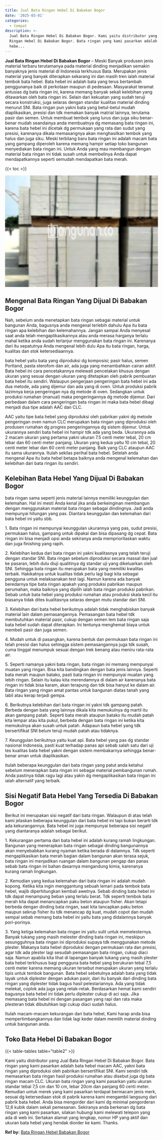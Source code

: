 ```yaml
---
title: Jual Bata Ringan Hebel Di Babakan Bogor
date: '2025-03-01'
categories:
  - tempat
description: >-
  Jual Bata Ringan Hebel Di Babakan Bogor. Kami yaitu distributor yang Jual Bata
  Ringan Hebel Di Babakan Bogor. Bata ringan yang kami pasarkan adalah bata
  hebe...
---
```


**Jual Bata Ringan Hebel Di Babakan Bogor** – Meski Banyak produsen jenis material terbaru terutamanya pada material dinding menjadikan semakin banyaknya jenis material di Indonesia terkhusus Bata. Merupakan jenis material yang banyak diterapkan sekarang ini dan masih tren ialah material tembok bata hebel. Bata hebel ini adalah bata yang terus bertambah penggunanya baik di perkotaan maupun di pedesaan. Masyarakat teramat antusias dg bata ringan ini, karena memang banyak sekali kelebihan yang ditawarkan oleh bata ringan ini. Selain dari kekuatan yang sudah teruji secara konstruksi, juga selaras dengan standar kualitas material dinding menurut SNI. Bata ringan pun yakni bata yang betul-betul mudah diaplikasikan, presisi dan tdk memakan banyak matrial lainnya, terutama pasir dan semen. Untuk membuat tembok yang lurus dan juga siku benar-benar mudah seandainya anda membuatnya dg memasang bata ringan ini, karena bata hebel ini dicetak dg permukaan yang rata dan sudut yang presisi, karenanya dikala memasangnya akan menghasilkan tembok yang halus dan juga siku. Meski terbilang baru bata ringan ini adalah macam bata yang gampang diperoleh karena memang hampir setiap toko bangunan menyediakan bata ringan ini. Untuk Anda yang mau membangun dengan material bata ringan ini tidak susah untuk membelinya Anda dapat mendapatkannya seperti semudah mendapatkan bata merah.

{{< toc >}}

![Jual Bata Ringan Hebel Di Babakan Bogor](/images/jual-hebel-murah-12.png)

## Mengenal Bata Ringan Yang Dijual Di Babakan Bogor

Nah, sebelum anda menetapkan bata ringan sebagai material untuk bangunan Anda, bagusnya anda mengenal terlebih dahulu Apa itu bata ringan apa kelebihan dan kelemahannya. Jangan sampai Anda menyesal saat anda telah mengaplikasikannya atau anda merasa harganya terlalu mahal ketika anda sudah terlanjur menggunakan bata ringan ini. Karenanya dari itu sepatutnya Anda mengenal lebih dulu Apa itu bata ringan, harga, kualitas dan stok ketersediaannya.

bata hebel yaitu bata yang diproduksi dg komposisi; pasir halus, semen Portland, pasta sterofom dan air, ada juga yang menambahkan cairan aditif. Bata hebel ini cara pencetakannya melewati pencetakan khusus dengan ukuran yang sesuai dengan ukuran yang ditetapkan oleh pabrik pembuatan bata hebel itu sendiri. Walaupun pengerjaan pengeringan bata hebel ini ada dua metode, ada yang dijemur dan ada yang di oven. Untuk produksi pabrik lazimnya kerja pengeringan nya dg metode di oven. Sedangkan untuk produksi rumahan (manual) maka pengeringannya dg metode dijemur. Dari perbedaan dalam cara pengeringan bata ringan ini maka bata hebel dibagi menjadi dua tipe adalah AAC dan CLC.

AAC yaitu tipe bata hebel yang diproduksi oleh pabrikan yakni dg metode pengeringan oven namun CLC merupakan bata ringan yang diproduksi oleh produsen rumahan dg progres pengeringannya dg sistem dijemur. Untuk ukurannya sendiri bata hebel ini hampir tdk ada yang beda. Ukurannya ada 2 macam ukuran yang pertama yakni ukuran 7.5 centi meter tebal, 20 cm lebar dan 60 centi meter panjang. Ukuran yang kedua yaitu 10 cm tebal, 20 centi meter lebar dan 60 centi meter panjang. Baik yang CLC ataupun AAC itu sama ukurannya. Itulah sekilas perihal bata hebel. Setelah anda mengenal Apa itu bata hebel betapa baiknya anda mengenal kelemahan dan kelebihan dari bata ringan itu sendiri.

## Kelebihan Bata Hebel Yang Dijual Di Babakan Bogor

bata ringan sama seperti jenis material lainnya memiliki keunggulan dan kelemahan. Hal ini mesti Anda kenal jika anda berkeinginan membangun dengan menggunakan material bata ringan sebagai dindingnya. Jadi anda mempunyai hitungan yang pas. Diantara keunggulan dan kelemahan dari bata hebel ini yaitu sbb.

1\. Bata ringan ini mempunyai keunggulan ukurannya yang pas, sudut presisi, permukaan halus, gampang untuk dipakai dan bisa dipasang dg cepat. Bata ringan ini bisa menjadi opsi anda sekiranya anda memprioritaskan waktu dan juga finishing yang rapih.

2\. Kelebihan kedua dari bata ringan ini yakni kualitasnya yang telah teruji dengan standar SNI. Bata ringan sebelum diproduksi secara massal dan jual ke pasaran, lebih dulu diuji qualitinya dg standar uji yang dikeluarkan oleh SNI. Sehingga bata ringan itu merupakan bata yang memiliki kwalitas terbaik. Hakikatnya untuk kualitas tidak perlu lagi bagi kita sebagai pengguna untuk melaksanakan test lagi. Namun karena ada banyak beredarnya tipe bata ringan apakah yang produksi pabrikan maupun perumahan, maka baiknya yang dipilih ialah bata ringan produksi pabrikan. Sebab untuk bata hebel yang produksi rumahan atau produksi skala kecil itu biasanya tidak dites kualitasnya selaras dengan mutu standar dari SNI.

3\. Kelebihan dari bata hebel berikutnya adalah tidak menghabiskan banyak material lain dalam pemasangannya. Pemasangan bata hebel tdk membutuhkan material pasir, cukup dengan semen lem bata ringan saja bata hebel sudah dapat diterapkan. Ini tentunya menghemat biaya untuk membeli pasir dan juga semen.

4\. Mudah untuk di pasangkan, karena bentuk dan permukaan bata ringan ini telah presisi dan halus sehingga sistem pemasangannya juga tdk susah, cuma tinggal menumpuk sesuai dengan trek benang atau meniru rata-rata air.

5\. Seperti namanya yakni bata ringan, bata ringan ini memang mempunyai muatan yang ringan. Bisa kita bandingkan dengan bata jenis lainnya. Seperti bata merah maupun batako, pasti bata ringan ini mempunyai muatan yang lebih ringan. Selain itu kalau kita merendamnya di dalam air karenanya bata ringan ini tidak bisa karam, akan terapung dan tdk bisa hanyut ke dalam air. Bata ringan yang ringan amat pantas untuk bangunan diatas tanah yang labil atau kerap terjadi gempa.

6\. Berikutnya kelebihan dari bata ringan ini yakni tdk gampang patah. Berbeda dengan bata yang lainnya dikala kita memukulnya dg martil itu akan gampang patah. Seperti bata merah ataupun batako itu mudah patah kita lempar atau kita pukul, berbeda dengan bata ringan ini ketika kita memukulnya akan susah untuk patah. Adapaun bata hebel yang tdk bersertifikat SNI belum teruji mudah patah atau tidaknya.

7\. Keunggulan berikutnya yaitu kuat api. Bata hebel yang pas dg standar nasional Indonesia, pasti kuat terhadap panas api sebab salah satu dari uji tes kualitas bata hebel yakni dengan sistem membakarnya sehingga benar-benar aman untuk diaplikasikan.

Itulah beberapa keunggulan dari bata ringan yang patut anda ketahui sebelum menerapkan bata ringan ini sebagai material pembangunan rumah. Anda pastinya tidak ragu lagi atau yakin dg mengaplikasikan bata ringan ini ialah alternatif yang terbaik.

## Sisi Negatif Bata Hebel Yang Tersedia Di Babakan Bogor

Berikut ini merupakan sisi negatif dari bata ringan. Walaupun di atas telah kami jelaskan beberapa keunggulan dari bata hebel ini tapi bukan berarti tdk ada kekurangannya. Bata hebel ini juga mempunyai beberapa sisi negatif yang diantaranya adalah sebagai berikut.

1\. Kekurangan pertama dari bata hebel ini adalah kurang ramah lingkungan. Bangunan yang menerapkan bata ringan sebagai dinding bangunannya akan menyebabkan kurang nyaman ketika berada di dalamnya. Tdk seperti mengaplikasikan bata merah bagian dalam bangunan akan terasa sejuk, bata ringan ini menjadikan ruangan dalam bangunan pengap dan panas sebab bata ringan ini bahan dasarnya mengandung kimia, karenanya kurang ramah lingkungan.

2\. Kemudian yang kedua kelemahan dari bata ringan ini adalah mudah kopong. Ketika kita ingin menggantung sebuah lemari pada tembok bata hebel, wajib diperhitungkan kembali awetnya. Sebab dinding bata hebel ini tdk dapat menampung beban yang terlalu berat. Tdk seperti tembok bata merah kita dapat menancapkan paku beton ataupun fisher. Akan tetapi berbeda dengan dinding bata ringan, saat kita tancapkan paku beton maupun sekrup fisher itu tdk menancap dg kuat, mudah copot dan mudah sempal sebab memang bata hebel ini yaitu bata yang didalamnya banyak pori-porinya.

3\. Yang ketiga kelemahan bata ringan ini yaitu sulit untuk memelesternya. Banyak tukang yang masih melester dinding bata ringan ini, meskipun sesungguhnya bata ringan ini diproduksi supaya tdk menggunakan metode plester. Makanya bata hebel diproduksi dengan permukaan rata dan presisi, agar tdk ada plester lagi sesudah pemasangan bata ringan, cukup diaci saja. Namun apabila kita lihat di lapangan banyak tukang yang masih plester bata hebel terkhusus bagi pengguna bata hebel yang berukuran tebal 7,5 centi meter karena memang ukuran tersebut merupakan ukuran yang terlalu tipis untuk tembok bangunan. Bata hebel sebetulnya adalah bata yang tidak layak untuk diplester dengan adukan pasir, dari itu banyak dari dinding bata ringan yang diplester tidak bagus hasil pelestariannya. Ada yang tidak melekat, coplok ada juga yang retak-retak. Berdasarkan hemat kami sendiri bagusnya bata hebel ini tidak perlu diplester cukup di aci saja. Jika memasang bata hebel ini dengan pasangan yang rapi dan rata maka plesteran tidak dibutuhkan lagi cukup diaci sudah halus.

Itulah macam-macam kekurangan dari bata hebel, Kami harap anda bisa mempertimbangkannya dan tidak lagi keder dalam memilih material dinding untuk bangunan anda.

## Toko Bata Hebel Di Babakan Bogor

{{< table-tables table="table2" >}}

Kami yaitu distributor yang Jual Bata Ringan Hebel Di Babakan Bogor. Bata ringan yang kami pasarkan adalah bata hebel macam AAC, yakni bata ringan yang diproduksi oleh pabrikan bersertifikat SNI. Kami sendiri tdk memasarkan bata ringan hasil produksi rumahan atau disebut juga dg bata ringan macam CLC. Ukuran bata ringan yang kami pasarkan yaitu ukuran standar tebal 7,5 cm dan 10 cm, lebar 20cm dan panjang 60 centi meter. Kemudian untuk merek yang kami pasarkan terdapat bermacam jenis merk, sesuai dg ketersediaan stok di pabrik karena kami mengambil langsung dari pabrik bata hebel. Anda bisa mengorder dari kami dg minimal pengorderan 12,6 kubik dalam sekali pemesanan. Sekiranya anda berkenan dg bata ringan yang kami pasarkan, silakan hubungi kami melewati telepon yang ada di web ini. Sertakan alamat yang lengkap, nomor HP yang aktif dan ukuran bata hebel yang hendak diorder ke kami. Thanks.

**Ref by:** [Bata Ringan Hebel Babakan Bogor](https://id.wikipedia.org/wiki/Bata)
